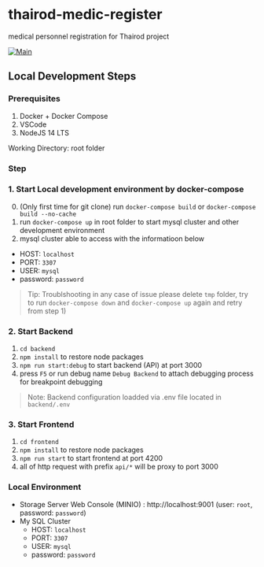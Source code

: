 # thairod-medic-register

medical personnel registration for Thairod project

[![Main](https://github.com/feiwaz/thairod-medic-register/actions/workflows/main.yaml/badge.svg?branch=main)](https://github.com/feiwaz/thairod-medic-register/actions/workflows/main.yaml)

## Local Development Steps

### Prerequisites

1. Docker + Docker Compose
2. VSCode
3. NodeJS 14 LTS

Working Directory: root folder

### Step

### 1. Start Local development environment by docker-compose

0. (Only first time for git clone) run `docker-compose build` or `docker-compose build --no-cache`
1. run `docker-compose up` in root folder to start mysql cluster and other development environment
2. mysql cluster able to access with the informatioon below

- HOST: `localhost`
- PORT: `3307`
- USER: `mysql`
- password: `password`

> Tip: Troublshooting in any case of issue please delete `tmp` folder, try to run `docker-compose down` and `docker-compose up` again and retry from step 1)

### 2. Start Backend

1. `cd backend`
2. `npm install` to restore node packages
3. `npm run start:debug` to start backend (API) at port 3000
4. press `F5` or run debug name `Debug Backend` to attach debugging process for breakpoint debugging

> Note: Backend configuration loadded via .env file located in `backend/.env`

### 3. Start Frontend

1. `cd frontend`
2. `npm install` to restore node packages
3. `npm run start` to start frontend at port 4200
4. all of http request with prefix `api/*` will be proxy to port 3000

### Local Environment

- Storage Server Web Console (MINIO) : http://localhost:9001 (user: `root`, password: `password`)
- My SQL Cluster
  - HOST: `localhost`
  - PORT: `3307`
  - USER: `mysql`
  - password: `password`
